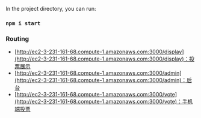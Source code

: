 In the project directory, you can run:

### `npm i start`

### Routing

- [http://ec2-3-231-161-68.compute-1.amazonaws.com:3000/display](http://ec2-3-231-161-68.compute-1.amazonaws.com:3000/display)：投票展示
- [http://ec2-3-231-161-68.compute-1.amazonaws.com:3000/admin](http://ec2-3-231-161-68.compute-1.amazonaws.com:3000/admin)：后台
- [http://ec2-3-231-161-68.compute-1.amazonaws.com:3000/vote](http://ec2-3-231-161-68.compute-1.amazonaws.com:3000/vote)：手机端投票

